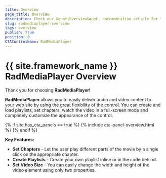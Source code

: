 ```yaml
---
title: Overview
page_title: Overview
description: Check our &quot;Overview&quot; documentation article for the RadMediaPlayer {{ site.framework_name }} control.
slug: radmediaplayer-overview
tags: overview
publish: True
position: 0
CTAControlName: RadMediaPlayer
---
```


# {{ site.framework_name }} RadMediaPlayer Overview

Thank you for choosing __RadMediaPlayer__!

__RadMediaPlayer__ allows you to easily deliver audio and video content to your web site by using the great flexibility of the control. You can create and load playlists, set chapters, watch the video in a full-screen mode and completely customize the appearance of the control.

{% if site.has_cta_panels == true %}
{% include cta-panel-overview.html %}
{% endif %}

__Key Features:__

* __Set Chapters__ - Let the user play different parts of the movie by a single click on the appropriate chapter.
* __Create Playlists__ - Create your own playlist inline or in the code behind.
* __Set Video Size__ - You can easily change the width and height of the video element using only two properties.